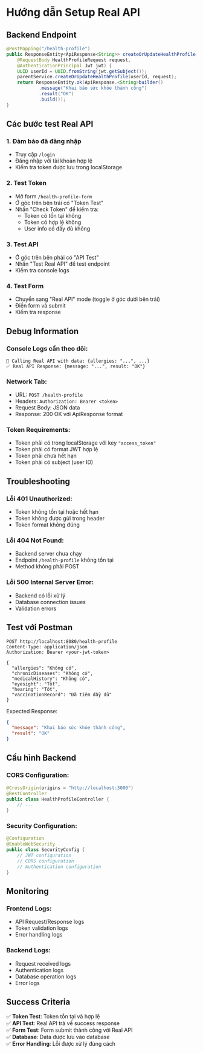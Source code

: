 # Hướng dẫn Setup Real API

## Backend Endpoint
```java
@PostMapping("/health-profile")
public ResponseEntity<ApiResponse<String>> createOrUpdateHealthProfile(
    @RequestBody HealthProfileRequest request,
    @AuthenticationPrincipal Jwt jwt) {
    UUID userId = UUID.fromString(jwt.getSubject());
    parentService.createOrUpdateHealthProfile(userId, request);
    return ResponseEntity.ok(ApiResponse.<String>builder()
            .message("Khai báo sức khỏe thành công")
            .result("OK")
            .build());
}
```

## Các bước test Real API

### 1. Đảm bảo đã đăng nhập
- Truy cập `/login`
- Đăng nhập với tài khoản hợp lệ
- Kiểm tra token được lưu trong localStorage

### 2. Test Token
- Mở form `/health-profile-form`
- Ở góc trên bên trái có "Token Test"
- Nhấn "Check Token" để kiểm tra:
  - Token có tồn tại không
  - Token có hợp lệ không
  - User info có đầy đủ không

### 3. Test API
- Ở góc trên bên phải có "API Test"
- Nhấn "Test Real API" để test endpoint
- Kiểm tra console logs

### 4. Test Form
- Chuyển sang "Real API" mode (toggle ở góc dưới bên trái)
- Điền form và submit
- Kiểm tra response

## Debug Information

### Console Logs cần theo dõi:
```
🚀 Calling Real API with data: {allergies: "...", ...}
✅ Real API Response: {message: "...", result: "OK"}
```

### Network Tab:
- URL: `POST /health-profile`
- Headers: `Authorization: Bearer <token>`
- Request Body: JSON data
- Response: 200 OK với ApiResponse format

### Token Requirements:
- Token phải có trong localStorage với key `"access_token"`
- Token phải có format JWT hợp lệ
- Token phải chưa hết hạn
- Token phải có subject (user ID)

## Troubleshooting

### Lỗi 401 Unauthorized:
- Token không tồn tại hoặc hết hạn
- Token không được gửi trong header
- Token format không đúng

### Lỗi 404 Not Found:
- Backend server chưa chạy
- Endpoint `/health-profile` không tồn tại
- Method không phải POST

### Lỗi 500 Internal Server Error:
- Backend có lỗi xử lý
- Database connection issues
- Validation errors

## Test với Postman

```http
POST http://localhost:8080/health-profile
Content-Type: application/json
Authorization: Bearer <your-jwt-token>

{
  "allergies": "Không có",
  "chronicDiseases": "Không có",
  "medicalHistory": "Không có",
  "eyesight": "Tốt",
  "hearing": "Tốt",
  "vaccinationRecord": "Đã tiêm đầy đủ"
}
```

Expected Response:
```json
{
  "message": "Khai báo sức khỏe thành công",
  "result": "OK"
}
```

## Cấu hình Backend

### CORS Configuration:
```java
@CrossOrigin(origins = "http://localhost:3000")
@RestController
public class HealthProfileController {
    // ...
}
```

### Security Configuration:
```java
@Configuration
@EnableWebSecurity
public class SecurityConfig {
    // JWT configuration
    // CORS configuration
    // Authentication configuration
}
```

## Monitoring

### Frontend Logs:
- API Request/Response logs
- Token validation logs
- Error handling logs

### Backend Logs:
- Request received logs
- Authentication logs
- Database operation logs
- Error logs

## Success Criteria

✅ **Token Test**: Token tồn tại và hợp lệ  
✅ **API Test**: Real API trả về success response  
✅ **Form Test**: Form submit thành công với Real API  
✅ **Database**: Data được lưu vào database  
✅ **Error Handling**: Lỗi được xử lý đúng cách 